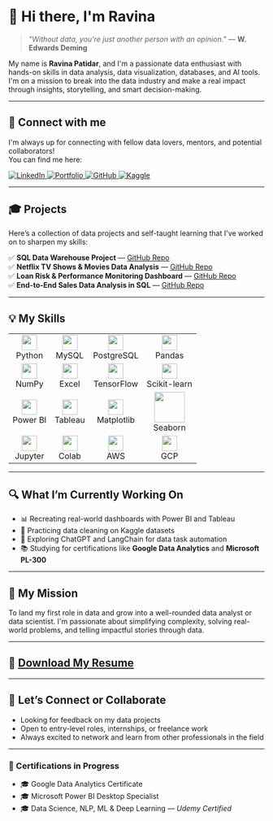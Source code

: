 # 👋 Hi there, I'm Ravina

> _"Without data, you're just another person with an opinion."_ — **W. Edwards Deming**

My name is **Ravina Patidar**, and I'm a passionate data enthusiast with hands-on skills in data analysis, data visualization, databases, and AI tools. I'm on a mission to break into the data industry and make a real impact through insights, storytelling, and smart decision-making.

---

## 🔗 Connect with me

I'm always up for connecting with fellow data lovers, mentors, and potential collaborators!  
You can find me here:

<p align="left">
  <a href="https://www.linkedin.com/in/ravina-patidar-474a9b255/" target="_blank">
    <img src="https://img.shields.io/badge/LinkedIn-0077B5?style=for-the-badge&logo=linkedin&logoColor=white" alt="LinkedIn"/>
  </a>
    </a>
  <a href="https://yourportfolio.com" target="_blank">
    <img src="https://img.shields.io/badge/Portfolio-157A6E?style=for-the-badge&logo=internet-explorer&logoColor=white" alt="Portfolio"/>
  </a>
  <a href="https://github.com/ravina172" target="_blank">
    <img src="https://img.shields.io/badge/GitHub-24292e?style=for-the-badge&logo=github&logoColor=white" alt="GitHub"/>
  </a>
  <a href="https://www.kaggle.com/ravinapatidar" target="_blank">
    <img src="https://img.shields.io/badge/Kaggle-004D99?style=for-the-badge&logo=kaggle&logoColor=white" alt="Kaggle"/>
  </a>
</p>

---

## 🎓 Projects

Here’s a collection of data projects and self-taught learning that I've worked on to sharpen my skills:

✅ **SQL Data Warehouse Project** — [GitHub Repo](https://github.com/Ravina172/sql-data-warehouse-project)  
✅ **Netflix TV Shows & Movies Data Analysis** — [GitHub Repo](https://github.com/Ravina172/Netflix_TV_Shows-Movies_data_analysis)  
✅ **Loan Risk & Performance Monitoring Dashboard** — [GitHub Repo](https://github.com/Ravina172/Loan-Risk-and-Performance-Monitoring-System)  
✅ **End-to-End Sales Data Analysis in SQL** — [GitHub Repo](https://github.com/Ravina172/End-to-End-Sql-Data-Analysis-Sales)

---
## 💡 My Skills

<table align="center">
  <tr>
    <!-- Languages -->
    <td align="center"><img src="https://cdn.jsdelivr.net/gh/devicons/devicon/icons/python/python-original.svg" width="30"/><br>Python</td>
    <td align="center"><img src="https://cdn.jsdelivr.net/gh/devicons/devicon/icons/mysql/mysql-original.svg" width="30"/><br>MySQL</td>
    <td align="center"><img src="https://cdn.jsdelivr.net/gh/devicons/devicon/icons/postgresql/postgresql-original.svg" width="30"/><br>PostgreSQL</td>
    <td align="center"><img src="https://cdn.jsdelivr.net/gh/devicons/devicon/icons/pandas/pandas-original.svg" width="30"/><br>Pandas</td>
  </tr>
  <tr>
    <td align="center"><img src="https://cdn.jsdelivr.net/gh/devicons/devicon/icons/numpy/numpy-original.svg" width="30"/><br>NumPy</td>
    <td align="center"><img src="https://img.icons8.com/color/48/microsoft-excel-2019--v1.png" width="30"/><br>Excel</td>
    <td align="center"><img src="https://seeklogo.com/images/T/tensorflow-logo-02FCED4C58-seeklogo.com.png" width="30"/><br>TensorFlow</td>
    <td align="center"><img src="https://upload.wikimedia.org/wikipedia/commons/0/05/Scikit_learn_logo_small.svg" width="30"/><br>Scikit-learn</td>
  </tr>
  <tr>
    <td align="center"><img src="https://img.icons8.com/color/48/power-bi.png" width="30"/><br>Power BI</td>
    <td align="center"><img src="https://upload.wikimedia.org/wikipedia/commons/4/4b/Tableau_Logo.png" width="30"/><br>Tableau</td>
    <td align="center"><img src="https://upload.wikimedia.org/wikipedia/commons/8/84/Matplotlib_icon.svg" width="30"/><br>Matplotlib</td>
    <td align="center"><img src="https://seaborn.pydata.org/_static/logo-wide-lightbg.svg" width="60"/><br>Seaborn</td>
  </tr>
  <tr>
    <td align="center"><img src="https://cdn.jsdelivr.net/gh/devicons/devicon/icons/jupyter/jupyter-original.svg" width="30"/><br>Jupyter</td>
    <td align="center"><img src="https://img.icons8.com/color/48/google-colab.png" width="30"/><br>Colab</td>
    <td align="center"><img src="https://img.icons8.com/color/48/amazon-web-services.png" width="30"/><br>AWS</td>
    <td align="center"><img src="https://img.icons8.com/color/48/google-cloud.png" width="30"/><br>GCP</td>
  </tr>
</table>

---

## 🔍 What I’m Currently Working On

- 📊 Recreating real-world dashboards with Power BI and Tableau  
- 🧼 Practicing data cleaning on Kaggle datasets  
- 🤖 Exploring ChatGPT and LangChain for data task automation  
- 📚 Studying for certifications like **Google Data Analytics** and **Microsoft PL-300**

---

## 🎯 My Mission

To land my first role in data and grow into a well-rounded data analyst or data scientist. I'm passionate about simplifying complexity, solving real-world problems, and telling impactful stories through data.

---

## 📄 **[Download My Resume](#)**  
<!--🌐 **[Visit My Portfolio](https://yourportfolio.com)** -->

---

## 🤝 Let’s Connect or Collaborate

- Looking for feedback on my data projects  
- Open to entry-level roles, internships, or freelance work  
- Always excited to network and learn from other professionals in the field

---

### 📜 Certifications in Progress

- 🎓 Google Data Analytics Certificate  
- 🎓 Microsoft Power BI Desktop Specialist  
- 🎓 Data Science, NLP, ML & Deep Learning — *Udemy Certified*

